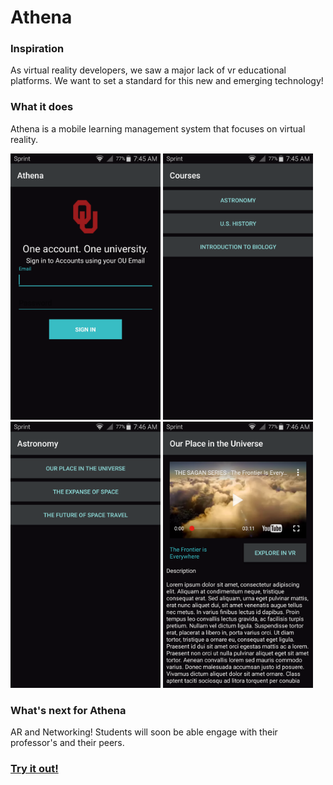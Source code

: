 # Athena

### Inspiration
As virtual reality developers, we saw a major lack of vr educational platforms. We want to set a standard for this new and emerging technology!

### What it does
Athena is a mobile learning management system that focuses on virtual reality.

<img src="images/SingleSignOn.png" alt="Single Sign On" width="240" height="426"/> <img src="images/Courses.png" alt="Courses" width="240" height="426"/> <img src="images/Lessons.png" alt="Lessons" width="240" height="426"/>
<img src="images/LessonView.png" alt="Lesson View" width="240" height="426"/>



### What's next for Athena
AR and Networking! Students will soon be able engage with their professor's and their peers.

### [Try it out!](http://getathena.io)
